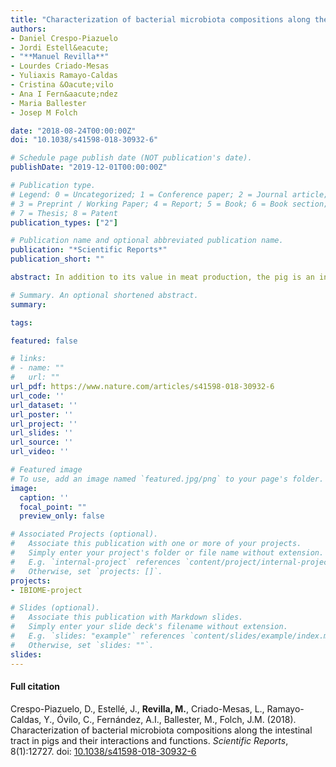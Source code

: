 ```yaml
---
title: "Characterization of bacterial microbiota compositions along the intestinal tract in pigs and their interactions and functions"
authors:
- Daniel Crespo-Piazuelo
- Jordi Estell&eacute;
- "**Manuel Revilla**"
- Lourdes Criado-Mesas
- Yuliaxis Ramayo-Caldas
- Cristina &Oacute;vilo
- Ana I Fern&aacute;ndez
- Maria Ballester
- Josep M Folch

date: "2018-08-24T00:00:00Z"
doi: "10.1038/s41598-018-30932-6"

# Schedule page publish date (NOT publication's date).
publishDate: "2019-12-01T00:00:00Z"

# Publication type.
# Legend: 0 = Uncategorized; 1 = Conference paper; 2 = Journal article;
# 3 = Preprint / Working Paper; 4 = Report; 5 = Book; 6 = Book section;
# 7 = Thesis; 8 = Patent
publication_types: ["2"]

# Publication name and optional abbreviated publication name.
publication: "*Scientific Reports*"
publication_short: ""

abstract: In addition to its value in meat production, the pig is an interesting animal model for human digestive tract studies due to its physiological similarities. The aim of this study was to describe the microbiome composition, distribution and interaction along the Iberian pig intestinal tract and its role in whole-body energy homeostasis. The V3-V4 region of the 16S rRNA gene was amplified and sequenced from the microbiomes of five gut sections (duodenum, jejunum, ileum, and proximal and distal colon) in thirteen castrated male pigs. A total of 1,669 operational taxonomic units distributed in 179 genera were found among all samples. The two most abundant genera in the small intestine were *Lactobacillus* and *Clostridium*, while *Prevotella* was predominant in the colon. The colon samples were more similar among the pigs and richer in species than the small intestine samples were. In the small intestine, the metagenome prediction pointed to rapid internalization and conversion of the available simple carbohydrates for microbial proliferation and maintenance. In the colon, a competition among anaerobic bacteria for plant polysaccharide degradation to produce short chain fatty acids was found. This study confirms that the energy pathways of the gut microbiome differ along its sections and provides a description of the correlations between genera.

# Summary. An optional shortened abstract.
summary: 

tags:

featured: false

# links:
# - name: ""
#   url: ""
url_pdf: https://www.nature.com/articles/s41598-018-30932-6
url_code: ''
url_dataset: ''
url_poster: ''
url_project: ''
url_slides: ''
url_source: ''
url_video: ''

# Featured image
# To use, add an image named `featured.jpg/png` to your page's folder. 
image:
  caption: ''
  focal_point: ""
  preview_only: false

# Associated Projects (optional).
#   Associate this publication with one or more of your projects.
#   Simply enter your project's folder or file name without extension.
#   E.g. `internal-project` references `content/project/internal-project/index.md`.
#   Otherwise, set `projects: []`.
projects: 
- IBIOME-project

# Slides (optional).
#   Associate this publication with Markdown slides.
#   Simply enter your slide deck's filename without extension.
#   E.g. `slides: "example"` references `content/slides/example/index.md`.
#   Otherwise, set `slides: ""`.
slides: 
---
```


#### Full citation ####
Crespo-Piazuelo, D., Estell&eacute;, J., **Revilla, M.**, Criado-Mesas, L., Ramayo-Caldas, Y., &Oacute;vilo, C., Fern&aacute;ndez, A.I., Ballester, M., Folch, J.M. (2018). Characterization of bacterial microbiota compositions along the intestinal tract in pigs and their interactions and functions. *Scientific Reports*, 8(1):12727. doi: [10.1038/s41598-018-30932-6](https://doi.org/10.1038/s41598-018-30932-6 "10.1038/s41598-018-30932-6") 
